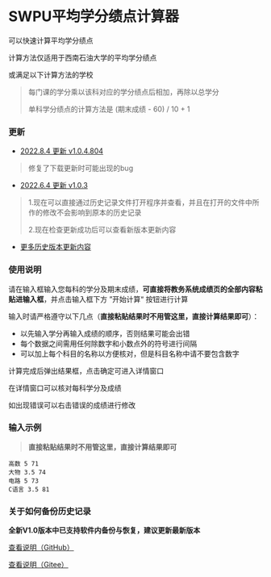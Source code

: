 # SWPU平均学分绩点计算器

可以快速计算平均学分绩点

计算方法仅适用于西南石油大学的平均学分绩点

或满足以下计算方法的学校

> 每门课的学分乘以该科对应的学分绩点后相加，再除以总学分
>
> 单科学分绩点的计算方法是 (期末成绩 - 60) / 10 + 1

### 更新

- [2022.8.4 更新 v1.0.4.804](https://github.com/merept/GradePointAverageCalulatorForSWPU/releases/latest)

> 修复了下载更新时可能出现的bug

- [2022.6.4 更新 v1.0.3](https://github.com/merept/GradePointAverageCalulatorForSWPU/releases/tag/V1.0.3)

> 1.现在可以直接通过历史记录文件打开程序并查看，并且在打开的文件中所作的修改不会影响到原本的历史记录
>
> 2.现在检查更新成功后可以查看新版本更新内容

- [更多历史版本更新内容](https://github.com/merept/GradePointAverageCalulatorForSWPU/releases)

### 使用说明

请在输入框输入您每科的学分及期末成绩，**可直接将教务系统成绩页的全部内容粘贴进输入框**，并点击输入框下方 ”开始计算“ 按钮进行计算

输入时请严格遵守以下几点（**直接粘贴结果时不用管这里，直接计算结果即可**）：

- 以先输入学分再输入成绩的顺序，否则结果可能会出错 
- 每个数据之间需用任何除数字和小数点外的符号进行间隔
- 可以加上每个科目的名称以方便核对，但是科目名称中请不要包含数字

计算完成后弹出结果框，点击确定可进入详情窗口

在详情窗口可以核对每科学分及成绩

如出现错误可以右击错误的成绩进行修改

### 输入示例

> **直接粘贴结果时不用管这里，直接计算结果即可**

```
高数 5 71
大物 3.5 74
电路 5 73
C语言 3.5 81
```

### 关于如何备份历史记录

**全新V1.0版本中已支持软件内备份与恢复，建议更新最新版本**

[查看说明（GitHub）](https://github.com/merept/GradePointAverageCalulatorForSWPU/blob/master/关于如何备份历史记录.md)

[查看说明（Gitee）](https://gitee.com/merept/GradePointAverageCalulatorForSWPU/blob/master/关于如何备份历史记录.md)
